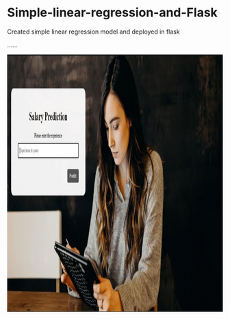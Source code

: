 # Simple-linear-regression-and-Flask
Created simple linear regression model and deployed in flask

......


<img src="https://github.com/rajeshkumar-2411/Simple-linear-regression-and-Flask/blob/main/Static/ezgif.com-gif-maker.gif" width="800" height="600" />
